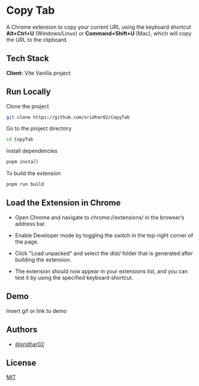 # Copy Tab

A Chrome extension to copy your current URL using the keyboard shortcut **Alt+Ctrl+U** (Windows/Linux) or **Command+Shift+U** (Mac), which will copy the URL to the clipboard.

## Tech Stack

**Client:** Vite Vanilla project

## Run Locally

Clone the project

```bash
git clone https://github.com/sridhar02/CopyTab
```

Go to the project directory

```bash
cd CopyTab
```
Install dependencies

```bash
pnpm install
```

To build the extension

```bash
pnpm run build
```

## Load the Extension in Chrome

- Open Chrome and navigate to chrome://extensions/ in the browser’s address bar.

- Enable Developer mode by toggling the switch in the top-right corner of the page.

- Click "Load unpacked" and select the dist/ folder that is generated after building the extension.

- The extension should now appear in your extensions list, and you can test it by using the specified keyboard shortcut.

## Demo
Insert gif or link to demo

## Authors

- [@sridhar02](https://github.com/sridhar02)

## License

[MIT](https://choosealicense.com/licenses/mit/)


